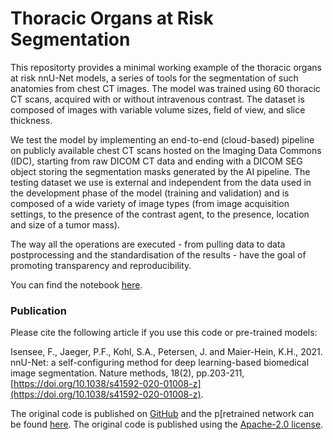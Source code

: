 # Thoracic Organs at Risk Segmentation

This repositorty provides a minimal working example of the thoracic organs at risk nnU-Net models, a series of tools for the segmentation of such anatomies from chest CT images. The model was trained using 60 thoracic CT scans, acquired with or without intravenous contrast. The dataset is composed of images with variable volume sizes, field of view, and slice thickness.

We test the model by implementing an end-to-end (cloud-based) pipeline on publicly available chest CT scans hosted on the Imaging Data Commons (IDC), starting from raw DICOM CT data and ending with a DICOM SEG object storing the segmentation masks generated by the AI pipeline. The testing dataset we use is external and independent from the data used in the development phase of the model (training and validation) and is composed of a wide variety of image types (from image acquisition settings, to the presence of the contrast agent, to the presence, location and size of a tumor mass).

The way all the operations are executed - from pulling data to data postprocessing and the standardisation of the results - have the goal of promoting transparency and reproducibility.

You can find the notebook [here](https://github.com/modelhub-ai/colab_segthor/blob/main/nnunet_segthor_mwe.ipynb).


### Publication

Please cite the following article if you use this code or pre-trained models:

Isensee, F., Jaeger, P.F., Kohl, S.A., Petersen, J. and Maier-Hein, K.H., 2021. nnU-Net: a self-configuring method for deep learning-based biomedical image segmentation. Nature methods, 18(2), pp.203-211, [https://doi.org/10.1038/s41592-020-01008-z](https://doi.org/10.1038/s41592-020-01008-z).

The original code is published on [GitHub](https://github.com/MIC-DKFZ/nnUNet) and the p[retrained network can be found [here](https://zenodo.org/record/4003545). The original code is published using the [Apache-2.0 license](https://github.com/MIC-DKFZ/nnUNet/blob/master/LICENSE).
